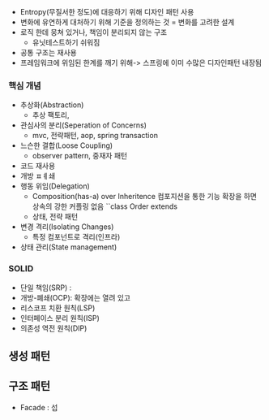 - Entropy(무질서한 정도)에 대응하기 위해 디자인 패턴 사용
- 변화에 유연하게 대처하기 위해 기준을 정의하는 것 = 변화를 고려한 설계
- 로직 한데 뭉쳐 있거나, 책임이 분리되지 않는 구조
	- 유닛테스트하기 쉬워짐
- 공통 구조는 재사용
- 프레임워크에 위임된 한계를 깨기 위해-> 스프링에 이미 수많은 디자인패턴 내장됨

### 핵심 개념
- 추상화(Abstraction)
	- 추상 팩토리,
- 관심사의 분리(Seperation of Concerns)
	- mvc, 전략패턴, aop, spring transaction
- 느슨한 결합(Loose Coupling)
	- observer pattern, 중재자 패턴
- 코드 재사용
- 개방 ㅍㅖ쇄
- 행동 위임(Delegation)
	- Composition(has-a) over Inheritence 컴포지션을 통한 기능 확장을 하면 상속의 강한 커플링 없음 ``class Order extends
	- 상태, 전략 패턴
- 변경 격리(Isolating Changes)
	- 특정 컴포넌트로 격리(인프라)
- 상태 관리(State management)


### SOLID
- 단일 책임(SRP) : 
- 개방-폐쇄(OCP): 확장에는 열려 있고
- 리스코프 치환 원칙(LSP)
- 인터페이스 분리 원칙(ISP)
- 의존성 역전 원칙(DIP)

## 생성 패턴


## 구조 패턴
- Facade : 섭